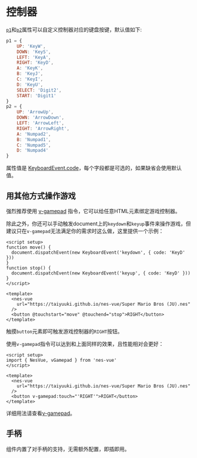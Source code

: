 # 控制器

[`p1`](/zh/guide/props#p1)和[`p2`](/zh/guide/props#p2)属性可以自定义控制器对应的键盘按键，默认值如下: 

```js
p1 = {
    UP: 'KeyW',
    DOWN: 'KeyS',
    LEFT: 'KeyA',
    RIGHT: 'KeyD',
    A: 'KeyK',
    B: 'KeyJ',
    C: 'KeyI',
    D: 'KeyU',
    SELECT: 'Digit2',
    START: 'Digit1'
}
p2 = {
    UP: 'ArrowUp',
    DOWN: 'ArrowDown',
    LEFT: 'ArrowLeft',
    RIGHT: 'ArrowRight',
    A: 'Numpad2',
    B: 'Numpad1',
    C: 'Numpad5',
    D: 'Numpad4'
}
```

属性值是 [KeyboardEvent.code](https://developer.mozilla.org/en-US/docs/Web/API/KeyboardEvent/code)，每个字段都是可选的，如果缺省会使用默认值。

## 用其他方式操作游戏

强烈推荐使用 [v-gamepad](/zh/guide/directives#v-gamepad) 指令，它可以给任意HTML元素绑定游戏控制器。

除此之外，你还可以手动触发document上的`keydown`和`keyup`事件来操作游戏，但建议只在`v-gamepad`无法满足你的需求时这么做，这里提供一个示例：

```vue
<script setup>
function move() {
  document.dispatchEvent(new KeyboardEvent('keydown', { code: 'KeyD' }))
}
function stop() {
  document.dispatchEvent(new KeyboardEvent('keyup', { code: 'KeyD' }))
}
</script>

<template>
  <nes-vue
    url="https://taiyuuki.github.io/nes-vue/Super Mario Bros (JU).nes"
  />
  <button @touchstart="move" @touchend="stop">RIGHT</button>
</template>
```

触摸`button`元素即可触发游戏控制器的`RIGHT`按钮。

使用`v-gamepad`指令可以达到和上面同样的效果，且性能相对会更好：

```vue
<script setup>
import { NesVue, vGamepad } from 'nes-vue'
</script>

<template>
  <nes-vue
    url="https://taiyuuki.github.io/nes-vue/Super Mario Bros (JU).nes"
  />
  <button v-gamepad:touch="'RIGHT'">RIGHT</button>
</template>
```

详细用法请查看[v-gamepad](/zh/guide/directives#v-gamepad)。

## 手柄

组件内置了对手柄的支持，无需额外配置，即插即用。